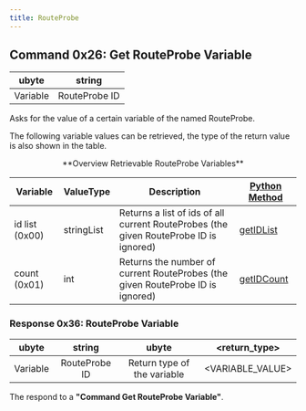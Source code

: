 ```yaml
---
title: RouteProbe
---
```


## Command 0x26: Get RouteProbe Variable

|  ubyte   |  string  |
| :------: | :------: |
| Variable | RouteProbe ID |

Asks for the value of a certain variable of the named RouteProbe.

The following variable values can be retrieved, the type of the return
value is also shown in the table.

<center>
**Overview Retrievable RouteProbe Variables**
</center>

| Variable       | ValueType  | Description               | [Python Method](../TraCI/Interfacing_TraCI_from_Python.md)              |
| -------------- | ---------- | ------------------------- | ----------------------------------------------------------------------- |
| id list (0x00) | stringList | Returns a list of ids of all current RouteProbes (the given RouteProbe ID is ignored) | [getIDList](https://sumo.dlr.de/pydoc/traci._routeprobe.html#RouteProbeDomain-getIDList)   |
| count (0x01)   | int        | Returns the number of current RouteProbes (the given RouteProbe ID is ignored)        | [getIDCount](https://sumo.dlr.de/pydoc/traci._routeprobe.html#RouteProbeDomain-getIDCount) |

### Response 0x36: RouteProbe Variable

|  ubyte   |      string       |            ubyte            |  <return_type\>   |
| :------: | :---------------: | :-------------------------: | :--------------: |
| Variable | RouteProbe ID | Return type of the variable | <VARIABLE_VALUE\> |

The respond to a **"Command Get RouteProbe Variable"**.